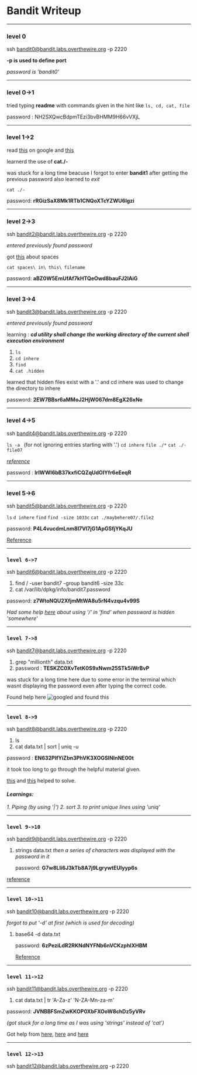 # Bandit Writeup

---

### level 0
ssh bandit0@bandit.labs.overthewire.org -p 2220 

**-p is used to define port**
 
*password is 'bandit0'*

---
   
### level 0->1

tried typing **readme** with commands given in the hint like
`ls, cd, cat, file`

password : NH2SXQwcBdpmTEzi3bvBHMM9H66vVXjL

---

### level 1->2

read [this](https://linux-tips.com/t/dashed-filename-in-linux/188) on google and [this](.com/questions/42187323/how-to-open-a-dashed-filename-using-terminal)

learnerd the use of **cat./-**

was stuck for a long time beacuse I forgot to enter **bandit1** after getting the previous password
also learned to *exit*

`cat ./-`


password: **rRGizSaX8Mk1RTb1CNQoXTcYZWU6lgzi**


---

### level 2->3

ssh bandit2@bandit.labs.overthewire.org -p 2220

*entered previously found password*

got [this](https://linuxhandbook.com/filename-spaces-linux/) about spaces


`cat spaces\ in\ this\ filename`


password: **aBZ0W5EmUfAf7kHTQeOwd8bauFJ2lAiG**

---

### level 3->4

ssh bandit3@bandit.labs.overthewire.org -p 2220

*entered previously found password*

 learning : ***cd utility shall change the working directory of the current
       shell execution environment***


  1. `ls`
  1. `cd inhere`
  1. `find`
  1. `cat .hidden`
      

learned that hidden files exist with a '.' and cd inhere was used to change the directory to inhere

password: **2EW7BBsr6aMMoJ2HjW067dm8EgX26xNe**

---

### level 4->5

ssh bandit4@bandit.labs.overthewire.org -p 2220

`ls -a `     (for not ignoring entries starting with '.')
`cd inhere` 
`file ./*`
`cat ./-file07`


*[reference](https://hackmethod.com/overthewire-bandit-5/?v=06fa567b72d7)*

password : **lrIWWI6bB37kxfiCQZqUdOIYfr6eEeqR**

---

### level 5->6

ssh bandit5@bandit.labs.overthewire.org -p 2220

 `ls`
`d inhere`
 `find`
 `find -size 1033c`
   `cat ./maybehere07/.file2`


   password: **P4L4vucdmLnm8I7Vl7jG1ApGSfjYKqJU**

   [Reference](https://man7.org/linux/man-pages/man1/find.1.html)

   ---

   ### `level 6->7`

   ssh bandit6@bandit.labs.overthewire.org -p 2220

   1. find / -user bandit7 -group bandit6 -size 33c
   2. cat /var/lib/dpkg/info/bandit7.password
  

   password: **z7WtoNQU2XfjmMtWA8u5rN4vzqu4v99S**


*Had some help [here](https://kongwenbin.wordpress.com/2016/08/14/overthewire-bandit-level-6-to-level-7/) about using '/' in 'find' when password is hidden 'somewhere'*

---


### `level 7->8`

ssh bandit7@bandit.labs.overthewire.org -p 2220

1. grep "millionth" data.txt
2. password : **TESKZC0XvTetK0S9xNwm25STk5iWrBvP**


was stuck for a long time here due to some error in the terminal which wasnt displaying the password even after typing the correct code.

Found help here
![googled and found this](https://github.com/ArnDev7/overthewire_bandit_writeup/assets/148140634/31929a87-28e4-4a99-b40e-7b1d1ac927d8)

---

### `level 8->9`

ssh bandit8@bandit.labs.overthewire.org -p 2220

1. ls
2. cat data.txt | sort | uniq -u
   

password : **EN632PlfYiZbn3PhVK3XOGSlNInNE00t**


it took too long to go through the helpful material given.

[this](https://ryanstutorials.net/linuxtutorial/piping.php) and [this](https://man7.org/linux/man-pages/man1/uniq.1.html) helped to solve.

#### *Learnings:*
*1. Piping (by using '|')
 2. sort
 3. to print unique lines using 'uniq'*

 ---


 ### `level 9->10`

 
 ssh bandit9@bandit.labs.overthewire.org -p 2220

 1. strings data.txt
    *then a series of characters was displayed with the password in it*

    password: **G7w8LIi6J3kTb8A7j9LgrywtEUlyyp6s**

[reference](https://man7.org/linux/man-pages/man1/strings.1.html) 

---

### `level 10->11`

ssh bandit10@bandit.labs.overthewire.org -p 2220


 *forgot to put '-d' at first (which is used for decoding)*

   1. base64 -d data.txt

      password: **6zPeziLdR2RKNdNYFNb6nVCKzphlXHBM**

      [Reference](https://man7.org/linux/man-pages/man1/base64.1.html)


---


### `level 11->12`

    
ssh bandit11@bandit.labs.overthewire.org -p 2220

   1. cat data.txt | tr 'A-Za-z' 'N-ZA-Mn-za-m'


password: **JVNBBFSmZwKKOP0XbFXOoW8chDz5yVRv**

*(got stuck for a long time as I was using 'strings' instead of 'cat')*

Got help from [here](https://en.wikipedia.org/wiki/ROT13), [here](https://man7.org/linux/man-pages/man1/tr.1.html) and [here](https://mayadevbe.me/posts/overthewire/bandit/level12/)


---

### `level 12->13`

ssh bandit12@bandit.labs.overthewire.org -p 2220
















       


